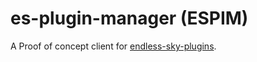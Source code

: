 # es-plugin-manager (ESPIM)
A Proof of concept client for [endless-sky-plugins](https://github.com/MCOfficer/endless-sky-plugins).
